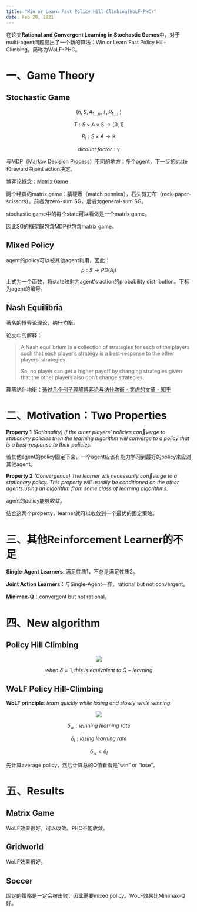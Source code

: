 ```yaml
---
title: "Win or Learn Fast Policy Hill-Climbing(WoLF-PHC)"
date: Feb 20, 2021
---
```

在论文**Rational and Convergent Learning in Stochastic Games**中，对于multi-agent问题提出了一个新的算法：Win or Learn Fast Policy Hill-Climbing，简称为WoLF-PHC。

# 一、Game Theory
## Stochastic Game

$$
(n, S, A_{1...n},T,R_{1...n})
$$

$$
T:S\times A\times S\rightarrow[0,1]
$$

$$
R_i: S\times A \rightarrow \mathbb{R}
$$

$$
dicount\ factor: \gamma
$$

与MDP（Markov Decision Process）不同的地方：多个agent，下一步的state和reward由joint action决定。



博弈论概念：[Matrix Game](https://encyclopedia2.thefreedictionary.com/Matrix+Games)

两个经典的matrix game：猜硬币（match pennies），石头剪刀布（rock-paper-scissors）。前者为zero-sum SG，后者为general-sum SG。

stochastic game中的每个state可以看做是一个matrix game。

因此SG的框架既包含MDP也包含matrix game。



## Mixed Policy

agent的policy可以被其他agent利用，因此：
$$
\rho :S\rightarrow PD(A_i)
$$
 上式为一个函数，将state映射为agent's action的probability distribution。下标为agent的编号。



## Nash Equilibria

著名的博弈论理论，纳什均衡。

论文中的解释：

> A Nash equilibrium is a collection of strategies for each of the players such that each player’s strategy is a best-response to the other players’ strategies.
>
> So, no player can get a higher payoff by changing strategies given that the other players also don’t change strategies. 

理解纳什均衡：[通过几个例子理解博弈论与纳什均衡 - 笑虎的文章 - 知乎](https://zhuanlan.zhihu.com/p/25781797)



# 二、Motivation：Two Properties

**Property 1** *(Rationality) If the other players’ policies converge to stationary policies then the learning algorithm will converge to a policy that is a best-response to their policies.*

若其他agent的policy固定下来，一个agent应该有能力学习到最好的policy来应对其他agent。



**Property 2**  *(Convergence) The learner will necessarily converge to a stationary policy. This property will usually be conditioned on the other agents using an algorithm from some class of learning algorithms.*

agent的policy能够收敛。



结合这两个property，learner就可以收敛到一个最优的固定策略。



# 三、其他Reinforcement Learner的不足

**Single-Agent Learners**: 满足性质1，不总是满足性质2。

**Joint Action Learners**：与Single-Agent一样，rational but not convergent。

**Minimax-Q**：convergent but not rational。



# 四、New algorithm

## Policy Hill Climbing

<center>
<img src="../imgs/hillclimbing.png">
</center>


$$
when \ \delta =1, this\ is\ equivalent\ to \ Q-learning
$$


## WoLF Policy Hill-Climbing

**WoLF principle**: *learn quickly while losing and slowly while winning*

<center>
<img src="../imgs/wolf.jpg">
</center>



$$
\delta_w:winning\ learning\ rate
$$

$$
\delta_l: losing\ learning\ rate
$$

$$
\delta_w < \delta_l
$$

先计算average policy，然后计算总的Q值看看是“win” or “lose”。



# 五、Results

## Matrix Game

WoLF效果很好，可以收敛。PHC不能收敛。

## Gridworld

WoLF效果很好。

## Soccer

固定的策略是一定会被击败，因此需要mixed policy。WoLF效果比Minimax-Q好。

